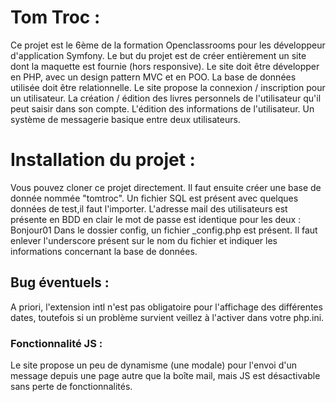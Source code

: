 # Tom Troc :

Ce projet est le 6ème de la formation Openclassrooms pour les développeur d'application Symfony.
Le but du projet est de créer entièrement un site dont la maquette est fournie (hors responsive).
Le site doit être développer en PHP, avec un design pattern MVC et en POO.
La base de données utilisée doit être relationnelle.
Le site propose la connexion / inscription pour un utilisateur.
La création / édition des livres personnels de l'utilisateur qu'il peut saisir dans son compte.
L'édition des informations de l'utilisateur.
Un système de messagerie basique entre deux utilisateurs.

# Installation du projet :

Vous pouvez cloner ce projet directement.
Il faut ensuite créer une base de donnée nommée "tomtroc".
Un fichier SQL est présent avec quelques données de test,il faut l'importer.
L'adresse mail des utilisateurs est présente en BDD en clair le mot de passe est identique pour les deux : Bonjour01
Dans le dossier config, un fichier _config.php est présent.
Il faut enlever l'underscore présent sur le nom du fichier et indiquer les informations concernant la base de données.

## Bug éventuels : 

A priori, l'extension intl n'est pas obligatoire pour l'affichage des différentes dates, toutefois si un problème survient veillez à l'activer dans votre php.ini.

### Fonctionnalité JS : 

Le site propose un peu de dynamisme (une modale) pour l'envoi d'un message depuis une page autre que la boîte mail, mais JS est désactivable sans perte de fonctionnalités.